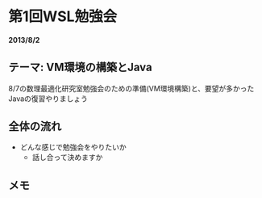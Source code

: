 # 第1回WSL勉強会

#### 2013/8/2

## テーマ: VM環境の構築とJava
8/7の数理最適化研究室勉強会のための準備(VM環境構築)と、要望が多かったJavaの復習やりましょう

## 全体の流れ
* どんな感じで勉強会をやりたいか
    * 話し合って決めますか

## メモ
